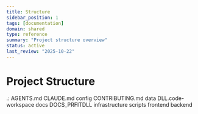 ```yaml
---
title: Structure
sidebar_position: 1
tags: [documentation]
domain: shared
type: reference
summary: "Project structure overview"
status: active
last_review: "2025-10-22"
---
```


# Project Structure

.:
AGENTS.md
CLAUDE.md
config
CONTRIBUTING.md
data
DLL.code-workspace
docs
DOCS_PRFITDLL
infrastructure
scripts
frontend
backend
